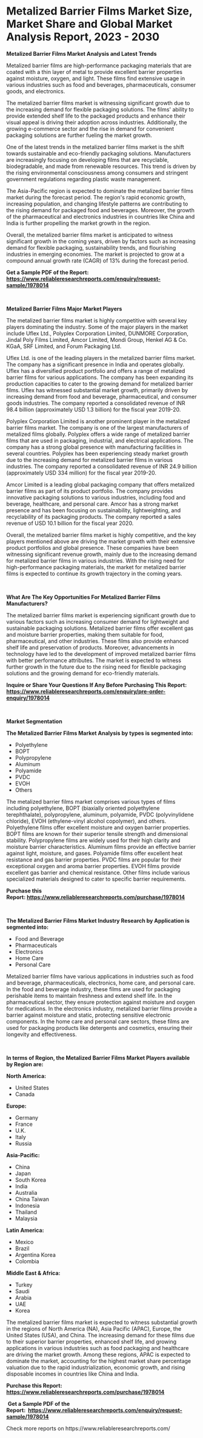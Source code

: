 <p><h1>Metalized Barrier Films Market Size, Market Share and Global Market Analysis Report, 2023 - 2030</h1></p><p><strong>Metalized Barrier Films Market Analysis and Latest Trends</strong></p>
<p><p>Metalized barrier films are high-performance packaging materials that are coated with a thin layer of metal to provide excellent barrier properties against moisture, oxygen, and light. These films find extensive usage in various industries such as food and beverages, pharmaceuticals, consumer goods, and electronics.</p><p>The metalized barrier films market is witnessing significant growth due to the increasing demand for flexible packaging solutions. The films' ability to provide extended shelf life to the packaged products and enhance their visual appeal is driving their adoption across industries. Additionally, the growing e-commerce sector and the rise in demand for convenient packaging solutions are further fueling the market growth.</p><p>One of the latest trends in the metalized barrier films market is the shift towards sustainable and eco-friendly packaging solutions. Manufacturers are increasingly focusing on developing films that are recyclable, biodegradable, and made from renewable resources. This trend is driven by the rising environmental consciousness among consumers and stringent government regulations regarding plastic waste management.</p><p>The Asia-Pacific region is expected to dominate the metalized barrier films market during the forecast period. The region's rapid economic growth, increasing population, and changing lifestyle patterns are contributing to the rising demand for packaged food and beverages. Moreover, the growth of the pharmaceutical and electronics industries in countries like China and India is further propelling the market growth in the region.</p><p>Overall, the metalized barrier films market is anticipated to witness significant growth in the coming years, driven by factors such as increasing demand for flexible packaging, sustainability trends, and flourishing industries in emerging economies. The market is projected to grow at a compound annual growth rate (CAGR) of 13% during the forecast period.</p></p>
<p><strong>Get a Sample PDF of the Report:&nbsp; <a href="https://www.reliableresearchreports.com/enquiry/request-sample/1978014">https://www.reliableresearchreports.com/enquiry/request-sample/1978014</a></strong></p>
<p>&nbsp;</p>
<p><strong>Metalized Barrier Films Major Market Players</strong></p>
<p><p>The metalized barrier films market is highly competitive with several key players dominating the industry. Some of the major players in the market include Uflex Ltd., Polyplex Corporation Limited, DUNMORE Corporation, Jindal Poly Films Limited, Amcor Limited, Mondi Group, Henkel AG & Co. KGaA, SRF Limited, and Forum Packaging Ltd.</p><p>Uflex Ltd. is one of the leading players in the metalized barrier films market. The company has a significant presence in India and operates globally. Uflex has a diversified product portfolio and offers a range of metalized barrier films for various applications. The company has been expanding its production capacities to cater to the growing demand for metalized barrier films. Uflex has witnessed substantial market growth, primarily driven by increasing demand from food and beverage, pharmaceutical, and consumer goods industries. The company reported a consolidated revenue of INR 98.4 billion (approximately USD 1.3 billion) for the fiscal year 2019-20.</p><p>Polyplex Corporation Limited is another prominent player in the metalized barrier films market. The company is one of the largest manufacturers of metalized films globally. Polyplex offers a wide range of metalized barrier films that are used in packaging, industrial, and electrical applications. The company has a strong global presence with manufacturing facilities in several countries. Polyplex has been experiencing steady market growth due to the increasing demand for metalized barrier films in various industries. The company reported a consolidated revenue of INR 24.9 billion (approximately USD 334 million) for the fiscal year 2019-20.</p><p>Amcor Limited is a leading global packaging company that offers metalized barrier films as part of its product portfolio. The company provides innovative packaging solutions to various industries, including food and beverage, healthcare, and personal care. Amcor has a strong market presence and has been focusing on sustainability, lightweighting, and recyclability of its packaging products. The company reported a sales revenue of USD 10.1 billion for the fiscal year 2020.</p><p>Overall, the metalized barrier films market is highly competitive, and the key players mentioned above are driving the market growth with their extensive product portfolios and global presence. These companies have been witnessing significant revenue growth, mainly due to the increasing demand for metalized barrier films in various industries. With the rising need for high-performance packaging materials, the market for metalized barrier films is expected to continue its growth trajectory in the coming years.</p></p>
<p>&nbsp;</p>
<p><strong>What Are The Key Opportunities For Metalized Barrier Films Manufacturers?</strong></p>
<p><p>The metalized barrier films market is experiencing significant growth due to various factors such as increasing consumer demand for lightweight and sustainable packaging solutions. Metalized barrier films offer excellent gas and moisture barrier properties, making them suitable for food, pharmaceutical, and other industries. These films also provide enhanced shelf life and preservation of products. Moreover, advancements in technology have led to the development of improved metalized barrier films with better performance attributes. The market is expected to witness further growth in the future due to the rising need for flexible packaging solutions and the growing demand for eco-friendly materials.</p></p>
<p><strong>Inquire or Share Your Questions If Any Before Purchasing This Report: <a href="https://www.reliableresearchreports.com/enquiry/pre-order-enquiry/1978014">https://www.reliableresearchreports.com/enquiry/pre-order-enquiry/1978014</a></strong></p>
<p>&nbsp;</p>
<p><strong>Market Segmentation</strong></p>
<p><strong>The Metalized Barrier Films Market Analysis by types is segmented into:</strong></p>
<p><ul><li>Polyethylene</li><li>BOPT</li><li>Polypropylene</li><li>Aluminum</li><li>Polyamide</li><li>PVDC</li><li>EVOH</li><li>Others</li></ul></p>
<p><p>The metalized barrier films market comprises various types of films including polyethylene, BOPT (biaxially oriented polyethylene terephthalate), polypropylene, aluminum, polyamide, PVDC (polyvinylidene chloride), EVOH (ethylene-vinyl alcohol copolymer), and others. Polyethylene films offer excellent moisture and oxygen barrier properties. BOPT films are known for their superior tensile strength and dimensional stability. Polypropylene films are widely used for their high clarity and moisture barrier characteristics. Aluminum films provide an effective barrier against light, moisture, and gases. Polyamide films offer excellent heat resistance and gas barrier properties. PVDC films are popular for their exceptional oxygen and aroma barrier properties. EVOH films provide excellent gas barrier and chemical resistance. Other films include various specialized materials designed to cater to specific barrier requirements.</p></p>
<p><strong>Purchase this Report:&nbsp;<a href="https://www.reliableresearchreports.com/purchase/1978014">https://www.reliableresearchreports.com/purchase/1978014</a></strong></p>
<p>&nbsp;</p>
<p><strong>The Metalized Barrier Films Market Industry Research by Application is segmented into:</strong></p>
<p><ul><li>Food and Beverage</li><li>Pharmaceuticals</li><li>Electronics</li><li>Home Care</li><li>Personal Care</li></ul></p>
<p><p>Metalized barrier films have various applications in industries such as food and beverage, pharmaceuticals, electronics, home care, and personal care. In the food and beverage industry, these films are used for packaging perishable items to maintain freshness and extend shelf life. In the pharmaceutical sector, they ensure protection against moisture and oxygen for medications. In the electronics industry, metalized barrier films provide a barrier against moisture and static, protecting sensitive electronic components. In the home care and personal care sectors, these films are used for packaging products like detergents and cosmetics, ensuring their longevity and effectiveness.</p></p>
<p>&nbsp;</p>
<p><strong>In terms of Region, the Metalized Barrier Films Market Players available by Region are:</strong></p>
<p>
    <p> <strong> North America: </strong>
        <ul>
            <li>United States</li>
            <li>Canada</li>
        </ul>
        </p> 
    <p> <strong> Europe: </strong>
        <ul>
            <li>Germany</li>
            <li>France</li>
            <li>U.K.</li>
            <li>Italy</li>
            <li>Russia</li>
        </ul>
        </p> 
    <p> <strong> Asia-Pacific: </strong>
        <ul>
            <li>China</li>
            <li>Japan</li>
            <li>South Korea</li>
            <li>India</li>
            <li>Australia</li>
            <li>China Taiwan</li>
            <li>Indonesia</li>
            <li>Thailand</li>
            <li>Malaysia</li>
        </ul>
        </p> 
    <p> <strong> Latin America: </strong>
        <ul>
            <li>Mexico</li>
            <li>Brazil</li>
            <li>Argentina Korea</li>
            <li>Colombia</li>
        </ul>
        </p> 
    <p> <strong> Middle East & Africa: </strong>
        <ul>
            <li>Turkey</li>
            <li>Saudi</li>
            <li>Arabia</li>
            <li>UAE</li>
            <li>Korea</li>
        </ul>
    </p>
    </p>
<p><p>The metalized barrier films market is expected to witness substantial growth in the regions of North America (NA), Asia Pacific (APAC), Europe, the United States (USA), and China. The increasing demand for these films due to their superior barrier properties, enhanced shelf life, and growing applications in various industries such as food packaging and healthcare are driving the market growth. Among these regions, APAC is expected to dominate the market, accounting for the highest market share percentage valuation due to the rapid industrialization, economic growth, and rising disposable incomes in countries like China and India.</p></p>
<p><strong>Purchase this Report: <a href="https://www.reliableresearchreports.com/purchase/1978014">https://www.reliableresearchreports.com/purchase/1978014</a></strong></p>
<p>&nbsp;<strong>Get a Sample PDF of the Report:&nbsp;&nbsp;<a href="https://www.reliableresearchreports.com/enquiry/request-sample/1978014">https://www.reliableresearchreports.com/enquiry/request-sample/1978014</a></strong></p>
<p><strong></strong></p>
<p>Check more reports on https://www.reliableresearchreports.com/</p>
